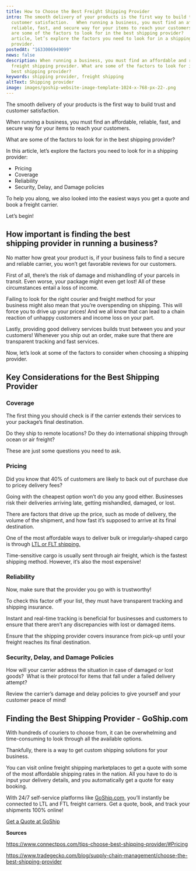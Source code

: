 ```yaml
---
title: How to Choose the Best Freight Shipping Provider
intro: The smooth delivery of your products is the first way to build trust and
  customer satisfaction.   When running a business, you must find an affordable,
  reliable, fast, and secure way for your items to reach your customers.   What
  are some of the factors to look for in the best shipping provider?   In this
  article, let’s explore the factors you need to look for in a shipping
  provider.
postedAt: "1633006949099"
news: false
description: When running a business, you must find an affordable and reliable
  freight shipping provider. What are some of the factors to look for in the
  best shipping provider?
keywords: shipping provider, freight shipping
altText: Shipping provider
image: images/goship-website-image-template-1024-x-768-px-22-.png
---
```



The smooth delivery of your products is the first way to build trust and customer satisfaction. 

When running a business, you must find an affordable, reliable, fast, and secure way for your items to reach your customers. 

What are some of the factors to look for in the best shipping provider? 

In this article, let’s explore the factors you need to look for in a shipping provider: 

* Pricing 
* Coverage 
* Reliability 
* Security, Delay, and Damage policies 

To help you along, we also looked into the easiest ways you get a quote and book a freight carrier. 

Let’s begin!

## How important is finding the best shipping provider in running a business?

No matter how great your product is, if your business fails to find a secure and reliable carrier, you won’t get favorable reviews for our customers. 

First of all, there’s the risk of damage and mishandling of your parcels in transit. Even worse, your package might even get lost! All of these circumstances entail a loss of income. 

Failing to look for the right courier and freight method for your business might also mean that you’re overspending on shipping. This will force you to drive up your prices! And we all know that can lead to a chain reaction of unhappy customers and income loss on your part.  

Lastly, providing good delivery services builds trust between you and your customers! Whenever you ship out an order, make sure that there are transparent tracking and fast services. 

Now, let’s look at some of the factors to consider when choosing a shipping provider. 

## Key Considerations for the Best Shipping Provider 

### Coverage

The first thing you should check is if the carrier extends their services to your package’s final destination. 

Do they ship to remote locations? Do they do international shipping through ocean or air freight? 

These are just some questions you need to ask.

### Pricing

Did you know that 40% of customers are likely to back out of purchase due to pricey delivery fees?  

Going with the cheapest option won’t do you any good either. Businesses risk their deliveries arriving late, getting mishandled, damaged, or lost. 

There are factors that drive up the price, such as mode of delivery, the volume of the shipment, and how fast it’s supposed to arrive at its final destination. 

One of the most affordable ways to deliver bulk or irregularly-shaped cargo is through [LTL or FLT shipping.](http://goship.com/) 

Time-sensitive cargo is usually sent through air freight, which is the fastest shipping method. However, it’s also the most expensive! 

### Reliability

Now, make sure that the provider you go with is trustworthy! 

To check this factor off your list, they must have transparent tracking and shipping insurance. 

Instant and real-time tracking is beneficial for businesses and customers to ensure that there aren’t any discrepancies with lost or damaged items. 

Ensure that the shipping provider covers insurance from pick-up until your freight reaches its final destination. 

### Security, Delay, and Damage Policies

How will your carrier address the situation in case of damaged or lost goods?  What is their protocol for items that fall under a failed delivery attempt?  

Review the carrier’s damage and delay policies to give yourself and your customer peace of mind!

## Finding the Best Shipping Provider - GoShip.com 

With hundreds of couriers to choose from, it can be overwhelming and time-consuming to look through all the available options. 

Thankfully, there is a way to get custom shipping solutions for your business. 

You can visit online freight shipping marketplaces to get a quote with some of the most affordable shipping rates in the nation. All you have to do is input your delivery details, and you automatically get a quote for easy booking. 

With 24/7 self-service platforms like [GoShip.com](http://goship.com/), you’ll instantly be connected to LTL and FTL freight carriers. Get a quote, book, and track your shipments 100% online! 

[Get a Quote at GoShip](https://www.goship.com/) 

**Sources** 

<https://www.connectpos.com/tips-choose-best-shipping-provider/#Pricing> 

<https://www.tradegecko.com/blog/supply-chain-management/choose-the-best-shipping-provider> 

